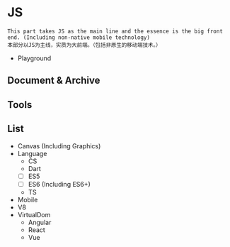 # JS

    This part takes JS as the main line and the essence is the big front end. (Including non-native mobile technology)
    本部分以JS为主线，实质为大前端。（包括非原生的移动端技术。）

+ Playground

## Document & Archive

## Tools

## List

+ Canvas (Including Graphics)
+ Language
    + CS
    + Dart
    + [ ] ES5
    + [ ] ES6 (Including ES6+)
    + TS
+ Mobile
+ V8
+ VirtualDom
    + Angular
    + React
    + Vue
